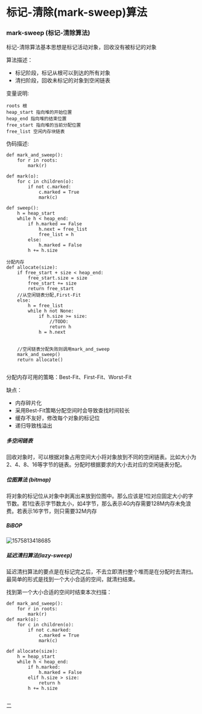 # 标记-清除(mark-sweep)算法

### mark-sweep (标记-清除算法)

标记-清除算法基本思想是标记活动对象，回收没有被标记的对象

算法描述：

* 标记阶段，标记从根可以到达的所有对象
* 清扫阶段，回收未标记的对象到空闲链表


变量说明:

~~~
roots 根
heap_start 指向堆的开始位置
heap_end 指向堆的结束位置
free_start 指向堆的当前分配位置
free_list 空闲内存块链表
~~~



伪码描述:

~~~
def mark_and_sweep():
	for r in roots:
		mark(r)
		
def mark(o):
	for c in children(o):
		if not c.marked:
			c.marked = True
			mark(c)
			
def sweep():
	h = heap_start
	while h < heap_end:
		if h.marked == False
			h.next = free_list
			free_list = h
		else:
			h.marked = False
		h += h.size

分配内存
def allocate(size):
	if free_start + size < heap_end:
		free_start.size = size
		free_start += size
		return free_start
	//从空闲链表分配,First-Fit
	else:
		h = free_list
		while h not None:
			if h.size >= size:
				//TODO:
				return h
			h = h.next
		
	
	//空闲链表分配失败则调用mark_and_sweep
	mark_and_sweep()
	return allocate()
	
~~~



分配内存可用的策略：Best-Fit、First-Fit、Worst-Fit

缺点：

* 内存碎片化
* 采用Best-Fit策略分配空间时会导致查找时间较长
* 缓存不友好，修改每个对象的标记位
* 递归导致栈溢出

#####  多空闲链表

回收对象时，可以根据对象占用空间大小将对象放到不同的空闲链表。比如大小为2、4、8、16等字节的链表。分配时根据要求的大小去对应的空闲链表分配。

##### 位图算法 (bitmap)

将对象的标记位从对象中剥离出来放到位图中。那么应该是1位对应固定大小的字节数。若1位表示字节数太小，如4字节，那么表示4G内存需要128M内存未免浪费。若表示16字节，则只需要32M内存

##### BiBOP



![1575813418685](E:\doc\GC\assets\1575813418685.png)

##### 延迟清扫算法(lazy-sweep)

延迟清扫算法的要点是在标记完之后，不去立即清扫整个堆而是在分配时去清扫。最简单的形式是找到一个大小合适的空间，就清扫结束。

找到第一个大小合适的空间时结束本次扫描：

~~~
def mark_and_sweep():
	for r in roots:
		mark(r)
def mark(o):
	for c in children(o):
		if not c.marked:
			c.marked = True
			mark(c)

def allocate(size):
	h = heap_start
	while h < heap_end:
		if h.marked:
			h.marked = False
		elif h.size > size:
			return h
		h += h.size
		
~~~



二

~~~

~~~



